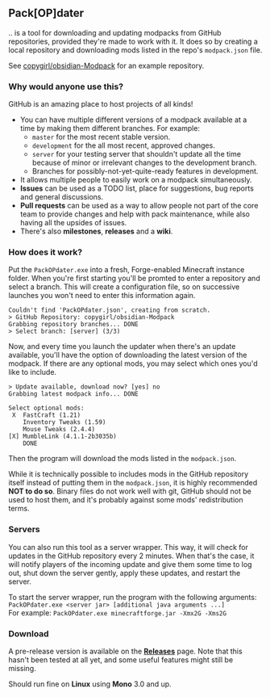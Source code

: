 ## Pack[OP]dater

.. is a tool for downloading and updating modpacks from GitHub repositories,
provided they're made to work with it. It does so by creating a local
repository and downloading mods listed in the repo's `modpack.json` file.

See [copygirl/obsidian-Modpack](https://github.com/copygirl/obsidian-Modpack)
for an example repository.

### Why would anyone use this?

GitHub is an amazing place to host projects of all kinds!

- You can have multiple different versions of a modpack available at a time
  by making them different branches. For example:
  - `master` for the most recent stable version.
  - `development` for the all most recent, approved changes.
  - `server` for your testing server that shouldn't update all the time
    because of minor or irrelevant changes to the development branch.
  - Branches for possibly-not-yet-quite-ready features in development.
- It allows multiple people to easily work on a modpack simultaneously.
- **Issues** can be used as a TODO list, place for suggestions, bug reports
  and general discussions.
- **Pull requests** can be used as a way to allow people not part of the
  core team to provide changes and help with pack maintenance, while also
  having all the upsides of issues.
- There's also **milestones**, **releases** and a **wiki**.

### How does it work?

Put the `PackOPdater.exe` into a fresh, Forge-enabled Minecraft instance
folder. When you're first starting you'll be promted to enter a repository
and select a branch. This will create a configuration file, so on successive
launches you won't need to enter this information again.
```
Couldn't find 'PackOPdater.json', creating from scratch.
> GitHub Repository: copygirl/obsidian-Modpack
Grabbing repository branches... DONE
> Select branch: [server] (3/3)
```

Now, and every time you launch the updater when there's an update available,
you'll have the option of downloading the latest version of the modpack. If
there are any optional mods, you may select which ones you'd like to include.
```
> Update available, download now? [yes] no
Grabbing latest modpack info... DONE

Select optional mods:
 X  FastCraft (1.21)
    Inventory Tweaks (1.59)
    Mouse Tweaks (2.4.4)
[X] MumbleLink (4.1.1-2b3035b)
    DONE
```

Then the program will download the mods listed in the `modpack.json`.

While it is technically possible to includes mods in the GitHub repository
itself instead of putting them in the `modpack.json`, it is highly recommended
**NOT to do so**. Binary files do not work well with git, GitHub should not be
used to host them, and it's probably against some mods' redistribution terms.

### Servers

You can also run this tool as a server wrapper. This way, it will check for
updates in the GitHub repository every 2 minutes. When that's the case, it will
notify players of the incoming update and give them some time to log out, shut
down the server gently, apply these updates, and restart the server.

To start the server wrapper, run the program with the following arguments:  
`PackOPdater.exe <server jar> [additional java arguments ...]`  
For example: `PackOPdater.exe minecraftforge.jar -Xmx2G -Xms2G`

### Download

A pre-release version is available on the **[Releases](https://github.com/copygirl/PackOPdater/releases)** page.
Note that this hasn't been tested at all yet, and some useful features might
still be missing.

Should run fine on **Linux** using **Mono** 3.0 and up.
